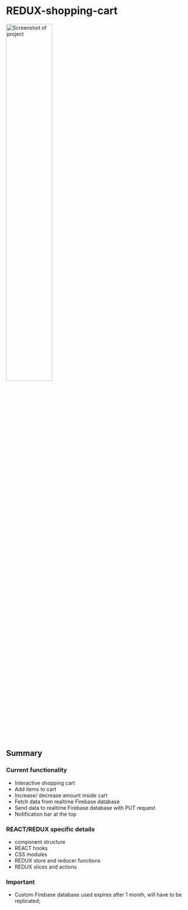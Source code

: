 # REDUX-shopping-cart

<img src="https://user-images.githubusercontent.com/107281506/235435872-a59b9b21-b657-4cea-9467-8390d127a6a0.png" alt="Screenshot of project" width="50%" height="50%">

## Summary

### Current functionality

- Interactive shopping cart
- Add items to cart
- Increase/ decrease amount inside cart
- Fetch data from realtime Firebase database
- Send data to realtime Firebase database with PUT request
- Notification bar at the top

### REACT/REDUX specific details

- component structure
- REACT hooks
- CSS modules
- REDUX store and reducer functions
- REDUX slices and actions

### Important

- Custom Firebase database used expires after 1 month, will have to be replicated;
